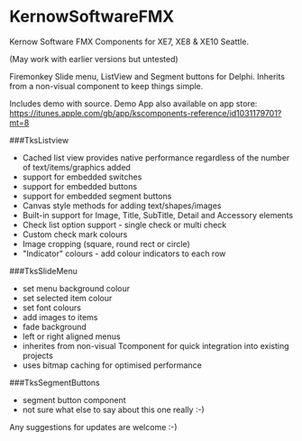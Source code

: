 # KernowSoftwareFMX
Kernow Software FMX Components for XE7, XE8 & XE10 Seattle. 

(May work with earlier versions but untested)

Firemonkey Slide menu, ListView and Segment buttons for Delphi.  Inherits from a non-visual component to keep things simple.

Includes demo with source.  Demo App also available on app store: 
https://itunes.apple.com/gb/app/kscomponents-reference/id1031179701?mt=8

###TksListview

- Cached list view provides native performance regardless of the number of text/items/graphics added
- support for embedded switches
- support for embedded buttons
- support for embedded segment buttons
- Canvas style methods for adding text/shapes/images
- Built-in support for Image, Title, SubTitle, Detail and Accessory elements
- Check list option support - single check or multi check
- Custom check mark colours
- Image cropping (square, round rect or circle)
- "Indicator" colours - add colour indicators to each row


###TksSlideMenu

- set menu background colour
- set selected item colour
- set font colours
- add images to items
- fade background
- left or right aligned menus
- inherites from non-visual Tcomponent for quick integration into existing projects
- uses bitmap caching for optimised performance

###TksSegmentButtons

- segment button component
- not sure what else to say about this one really :-)

Any suggestions for updates are welcome :-) 

